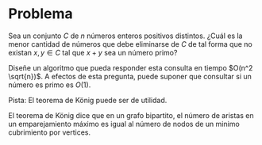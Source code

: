 # Problema
Sea un conjunto $C$ de $n$ números enteros positivos distintos. ¿Cuál es la menor
cantidad de números que debe eliminarse de $C$ de tal forma que no existan $x,y \in C$ tal que
$x + y$ sea un número primo?

Diseñe un algoritmo que pueda responder esta consulta en tiempo $O(n^2 \sqrt{n})$. A efectos de
esta pregunta, puede suponer que consultar si un número es primo es $O(1)$.

Pista: El teorema de König puede ser de utilidad.

El teorema de König dice que en un grafo bipartito, el número de aristas en un emparejamiento máximo es igual al número de nodos de un minimo cubrimiento por vertices.